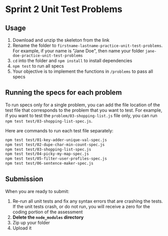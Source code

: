 # Sprint 2 Unit Test Problems

## Usage

1. Download and unzip the skeleton from the link
2. Rename the folder to `firstname-lastname-practice-unit-test-problems`.
   For example, if your name is "Jane Doe", then name your folder `jane-doe-practice-unit-test-problems`
3. `cd` into the folder and `npm install` to install dependencies
4. `npm test` to run all specs
5. Your objective is to implement the functions in `/problems` to pass all specs

## Running the specs for each problem

To run specs only for a single problem, you can add the file location of the
test file that corresponds to the problem that you want to test. For example,
if you want to test the `problem/03-shopping-list.js` file only, you can run
`npm test test/03-shopping-list-spec.js`.

Here are commands to run each test file separately:

```sh
npm test test/01-key-adder-unique-val-spec.js
npm test test/02-dupe-char-min-count-spec.js
npm test test/03-shopping-list-spec.js
npm test test/04-picky-my-map-spec.js
npm test test/05-filter-user-profiles-spec.js
npm test test/06-sentence-maker-spec.js
```

## Submission

When you are ready to submit:

1. Re-run all unit tests and fix any syntax errors that are crashing the tests. If
the unit tests crash, or do not run, you will receive a zero for the coding
portion of the assessment
2. **Delete the `node_modules` directory**
3. Zip up your folder
4. Upload it
